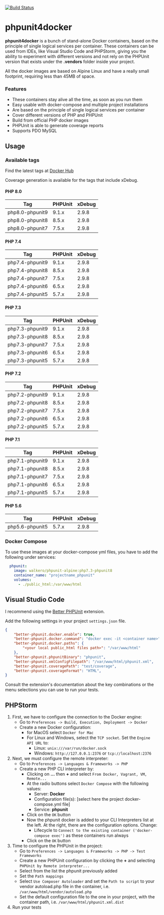 [![Build Status](https://drone-gh.intercube.gr/api/badges/walkero-gr/phpunit4docker/status.svg)](https://drone-gh.intercube.gr/walkero-gr/phpunit4docker)

# phpunit4docker
**phpunit4docker** is a bunch of stand-alone Docker containers, based on the principle of single logical services per container. These containers can be used from IDEs, like Visual Studio Code and PHPStorm, giving you the ability to experiment with different versions and not rely on the PHPUnit version that exists under the **.vendors** folder inside your project.

All the docker images are based on Alpine Linux and have a really small footprint, requiring less than 45MB of space.

### Features
- These containers stay alive all the time, as soon as you run them
- Easy usable with docker-compose and multiple project installations
- Are based on the principle of single logical services per container
- Cover different versions of PHP and PHPUnit
- Build from official PHP docker images
- PHPUnit is able to generate coverage reports
- Supports PDO MySQL

## Usage
### Available tags

Find the latest tags at [Docker Hub](https://hub.docker.com/r/walkero/phpunit-alpine/tags)

Coverage generation is available for the tags that include xDebug.

#### PHP 8.0

| Tag                  | PHPUnit  | xDebug   |
| -------------------- | -------- | -------- |
| php8.0-phpunit9      | 9.1.x    | 2.9.8    |
| php8.0-phpunit8      | 8.5.x    | 2.9.8    |
| php8.0-phpunit7      | 7.5.x    | 2.9.8    |

#### PHP 7.4

| Tag                  | PHPUnit  | xDebug   |
| -------------------- | -------- | -------- |
| php7.4-phpunit9      | 9.1.x    | 2.9.8    |
| php7.4-phpunit8      | 8.5.x    | 2.9.8    |
| php7.4-phpunit7      | 7.5.x    | 2.9.8    |
| php7.4-phpunit6      | 6.5.x    | 2.9.8    |
| php7.4-phpunit5      | 5.7.x    | 2.9.8    |

#### PHP 7.3

| Tag                  | PHPUnit  | xDebug   |
| -------------------- | -------- | -------- |
| php7.3-phpunit9      | 9.1.x    | 2.9.8    |
| php7.3-phpunit8      | 8.5.x    | 2.9.8    |
| php7.3-phpunit7      | 7.5.x    | 2.9.8    |
| php7.3-phpunit6      | 6.5.x    | 2.9.8    |
| php7.3-phpunit5      | 5.7.x    | 2.9.8    |


#### PHP 7.2

| Tag                  | PHPUnit  | xDebug   |
| -------------------- | -------- | -------- |
| php7.2-phpunit9      | 9.1.x    | 2.9.8    |
| php7.2-phpunit8      | 8.5.x    | 2.9.8    |
| php7.2-phpunit7      | 7.5.x    | 2.9.8    |
| php7.2-phpunit6      | 6.5.x    | 2.9.8    |
| php7.2-phpunit5      | 5.7.x    | 2.9.8    |

#### PHP 7.1

| Tag                  | PHPUnit  | xDebug   |
| -------------------- | -------- | -------- |
| php7.1-phpunit9      | 9.1.x    | 2.9.8    |
| php7.1-phpunit8      | 8.5.x    | 2.9.8    |
| php7.1-phpunit7      | 7.5.x    | 2.9.8    |
| php7.1-phpunit6      | 6.5.x    | 2.9.8    |
| php7.1-phpunit5      | 5.7.x    | 2.9.8    |

#### PHP 5.6

| Tag                  | PHPUnit  | xDebug   |
| -------------------- | -------- | -------- |
| php5.6-phpunit5      | 5.7.x    | 2.9.8    |

### Docker Compose
To use these images at your docker-compose yml files, you have to add the following under services:
```yaml
  phpunit:
    image: walkero/phpunit-alpine:php7.3-phpunit8
    container_name: "projectname_phpunit"
    volumes:
      - ./public_html:/var/www/html
```

## Visual Studio Code

I recommend using the [Better PHPUnit](https://github.com/calebporzio/better-phpunit) extension.

Add the following settings in your project `settings.json` file.

```json
{
    "better-phpunit.docker.enable": true,
    "better-phpunit.docker.command": "docker exec -it <container name>",
    "better-phpunit.docker.paths": {
        "<your local public_html files path>": "/var/www/html"
    },
    "better-phpunit.phpunitBinary": "phpunit",
    "better-phpunit.xmlConfigFilepath": "/var/www/html/phpunit.xml",
    "better-phpunit.coveragePath": "test/coverage",
    "better-phpunit.coverageFormat": "HTML",
}
```
Consult the extension's documentation about the key combinations or the menu selections you can use to run your tests.

## PHPStorm


1. First, we have to configure the connection to the Docker engine:
   * Go to `Preferences -> Build, Execution, Deployment -> Docker`
   * Create a new Docker configuration:
     * for MacOS select `Docker for Mac`
     * For Linux and Windows, select the `TCP socket`. Set the `Engine API URL` to:
       * Linux: `unix:///var/run/docker.sock`
       * Windows: `http://127.0.0.1:2376` or `tcp://localhost:2376`
1. Next, we must configure the remote interpreter:
   * Go to `Preferences -> Languages & Frameworks -> PHP`
   * Create a new PHP CLI interpreter by:
     * Clicking on **...** then **+** and select `From Docker, Vagrant, VM, Remote...`
     * At the radio buttons select `Docker Compose` with the following values:
       * Server: **Docker**
       * Configuration file(s): [select here the project docker-compose.yml file]
       * Service: **phpunit**
     * Click on the `OK` button
     * Now the phpunit docker is added to your CLI Interpreters list at the left. At the right, there are the configuration options. Change:
       * Lifecycle to `Connect to the existing container ('docker-compose exec')` as these containers run always
     * Click on the `OK` button
1. Time to configure the PHPUnit in the project:
   * Go to `Preferences -> Languages & Frameworks -> PHP -> Test Frameworks`
   * Create a new PHPUnit configuration by clicking the **+** and selecting `PHPUnit by Remote interpreter...`
   * Select from the list the phpunit previously added
   * Set the `Path mappings`
   * Select `Use Composer Autoloader` and set the `Path to script` to your vendor autoload.php file in the container, i.e. `/var/www/html/vendor/autoload.php`
   * Set the default configuration file to the one in your project, with the container path, i.e. `/var/www/html/phpunit.xml.dist`
1. Run your tests
